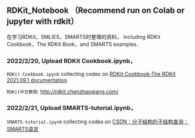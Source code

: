 ## RDKit_Notebook （Recommend run on Colab or jupyter with rdkit）


在学习RDKit，SMLIES，SMARTS时整理的资料， including RDKit Cookbook，The RDKit Book，and SMARTS examples.

### 2022/2/20, Upload RDKit Cookbook.ipynb， 

```RDKit Cookbook.ipynb``` collecting  codes on [RDKit Cookbook-The RDKit 2021.09.1 documentation](https://www.rdkit.org/docs/Cookbook.html)

```RDKit中文教程```: http://rdkit.chenzhaoqiang.com/

### 2022/2/21, Upload  SMARTS-tutorial.ipynb， 

```SMARTS-tutorial.ipynb``` collecting  codes on [CSDN：分子结构的子结构查询：SMARTS语言](https://blog.csdn.net/wufeil7/article/details/113056171)
